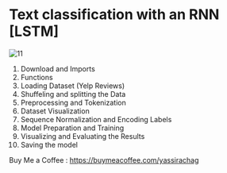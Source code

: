 # Text classification with an RNN [LSTM]

![11](https://github.com/user-attachments/assets/aad5d3a2-7ba6-4306-acbc-6eda8783f8d8)

1. Download and Imports
2. Functions
3. Loading Dataset (Yelp Reviews)
4. Shuffeling and splitting the Data
5. Preprocessing and Tokenization
6. Dataset Visualization
7. Sequence Normalization and Encoding Labels
8. Model Preparation and Training
19. Visualizing and Evaluating the Results
10. Saving the model

Buy Me a Coffee : https://buymeacoffee.com/yassirachag
